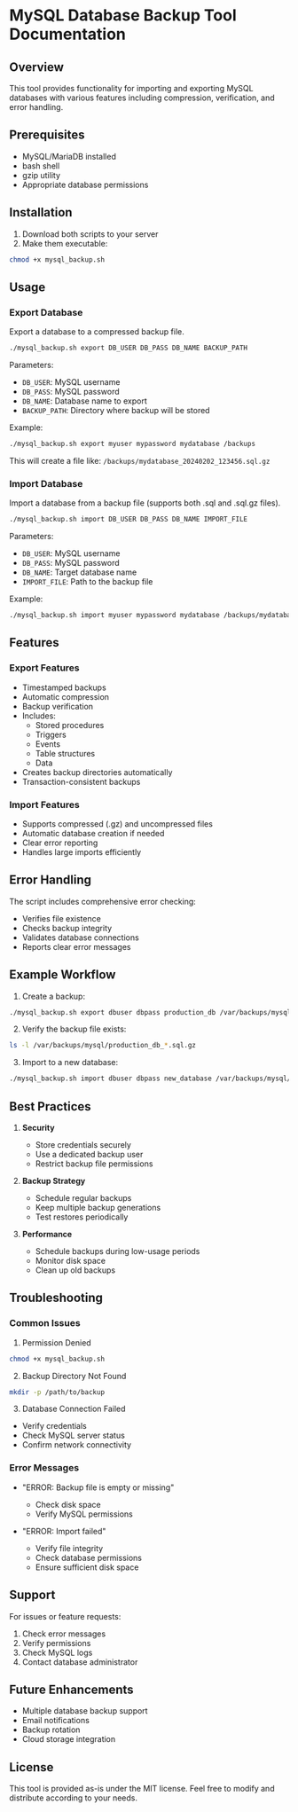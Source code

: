 # MySQL Database Backup Tool Documentation

## Overview
This tool provides functionality for importing and exporting MySQL databases with various features including compression, verification, and error handling.

## Prerequisites
- MySQL/MariaDB installed
- bash shell
- gzip utility
- Appropriate database permissions

## Installation
1. Download both scripts to your server
2. Make them executable:
```bash
chmod +x mysql_backup.sh
```

## Usage

### Export Database
Export a database to a compressed backup file.

```bash
./mysql_backup.sh export DB_USER DB_PASS DB_NAME BACKUP_PATH
```

Parameters:
- `DB_USER`: MySQL username
- `DB_PASS`: MySQL password
- `DB_NAME`: Database name to export
- `BACKUP_PATH`: Directory where backup will be stored

Example:
```bash
./mysql_backup.sh export myuser mypassword mydatabase /backups
```

This will create a file like: `/backups/mydatabase_20240202_123456.sql.gz`

### Import Database
Import a database from a backup file (supports both .sql and .sql.gz files).

```bash
./mysql_backup.sh import DB_USER DB_PASS DB_NAME IMPORT_FILE
```

Parameters:
- `DB_USER`: MySQL username
- `DB_PASS`: MySQL password
- `DB_NAME`: Target database name
- `IMPORT_FILE`: Path to the backup file

Example:
```bash
./mysql_backup.sh import myuser mypassword mydatabase /backups/mydatabase_20240202_123456.sql.gz
```

## Features

### Export Features
- Timestamped backups
- Automatic compression
- Backup verification
- Includes:
  - Stored procedures
  - Triggers
  - Events
  - Table structures
  - Data
- Creates backup directories automatically
- Transaction-consistent backups

### Import Features
- Supports compressed (.gz) and uncompressed files
- Automatic database creation if needed
- Clear error reporting
- Handles large imports efficiently

## Error Handling
The script includes comprehensive error checking:
- Verifies file existence
- Checks backup integrity
- Validates database connections
- Reports clear error messages

## Example Workflow

1. Create a backup:
```bash
./mysql_backup.sh export dbuser dbpass production_db /var/backups/mysql
```

2. Verify the backup file exists:
```bash
ls -l /var/backups/mysql/production_db_*.sql.gz
```

3. Import to a new database:
```bash
./mysql_backup.sh import dbuser dbpass new_database /var/backups/mysql/production_db_20240202_123456.sql.gz
```

## Best Practices

1. **Security**
   - Store credentials securely
   - Use a dedicated backup user
   - Restrict backup file permissions

2. **Backup Strategy**
   - Schedule regular backups
   - Keep multiple backup generations
   - Test restores periodically

3. **Performance**
   - Schedule backups during low-usage periods
   - Monitor disk space
   - Clean up old backups

## Troubleshooting

### Common Issues

1. Permission Denied
```bash
chmod +x mysql_backup.sh
```

2. Backup Directory Not Found
```bash
mkdir -p /path/to/backup
```

3. Database Connection Failed
- Verify credentials
- Check MySQL server status
- Confirm network connectivity

### Error Messages

- "ERROR: Backup file is empty or missing"
  - Check disk space
  - Verify MySQL permissions

- "ERROR: Import failed"
  - Verify file integrity
  - Check database permissions
  - Ensure sufficient disk space

## Support
For issues or feature requests:
1. Check error messages
2. Verify permissions
3. Check MySQL logs
4. Contact database administrator

## Future Enhancements
- Multiple database backup support
- Email notifications
- Backup rotation
- Cloud storage integration

## License
This tool is provided as-is under the MIT license. Feel free to modify and distribute according to your needs.